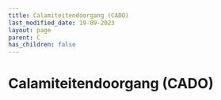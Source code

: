 ```yaml
---
title: Calamiteitendoorgang (CADO)
last_modified_date: 19-09-2023
layout: page
parent: C
has_children: false
---
```


Calamiteitendoorgang (CADO)
===========================

